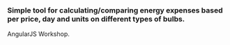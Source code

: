 ### Simple tool for calculating/comparing energy expenses based per price, day and units on different types of bulbs.

AngularJS Workshop.
